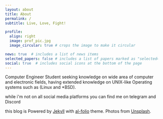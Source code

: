 ```yaml
---
layout: about
title: About
permalink: /
subtitle: Live, Love, Fight!

profile:
  align: right
  image: prof_pic.jpg
  image_circular: true # crops the image to make it circular

news: true  # includes a list of news items
selected_papers: false # includes a list of papers marked as "selected={true}"
social: true  # includes social icons at the bottom of the page
---
```


Computer Engineer Student seeking knowledge on wide area of computer and electronic fields, having extended knowledge on UNIX-like Operating systems such as (Linux and *BSD).

while i'm not on all social media platforms you can find me on telegram and Discord

this blog is Powered by <a href="https://jekyllrb.com/" target="_blank">Jekyll</a> with <a href="https://github.com/alshedivat/al-folio">al-folio</a> theme.
  Photos from <a href="https://unsplash.com" target="_blank">Unsplash</a>.
